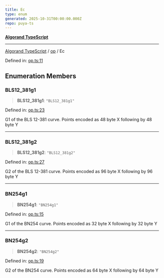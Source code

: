 ```yaml
---
title: Ec
type: enum
generated: 2025-10-31T00:00:00.000Z
repo: puya-ts
---
```


[**Algorand TypeScript**](docs/_md/README)

---

[Algorand TypeScript](docs/_md/modules) / [op](/reference/algorand-typescript/api/op/readme/) / Ec

Defined in: [op.ts:11](https://github.com/algorandfoundation/puya-ts/blob/main/packages/algo-ts/src/op.ts#L11)

## Enumeration Members

### BLS12_381g1

> **BLS12_381g1**: `"BLS12_381g1"`

Defined in: [op.ts:23](https://github.com/algorandfoundation/puya-ts/blob/main/packages/algo-ts/src/op.ts#L23)

G1 of the BLS 12-381 curve. Points encoded as 48 byte X following by 48 byte Y

---

### BLS12_381g2

> **BLS12_381g2**: `"BLS12_381g2"`

Defined in: [op.ts:27](https://github.com/algorandfoundation/puya-ts/blob/main/packages/algo-ts/src/op.ts#L27)

G2 of the BLS 12-381 curve. Points encoded as 96 byte X following by 96 byte Y

---

### BN254g1

> **BN254g1**: `"BN254g1"`

Defined in: [op.ts:15](https://github.com/algorandfoundation/puya-ts/blob/main/packages/algo-ts/src/op.ts#L15)

G1 of the BN254 curve. Points encoded as 32 byte X following by 32 byte Y

---

### BN254g2

> **BN254g2**: `"BN254g2"`

Defined in: [op.ts:19](https://github.com/algorandfoundation/puya-ts/blob/main/packages/algo-ts/src/op.ts#L19)

G2 of the BN254 curve. Points encoded as 64 byte X following by 64 byte Y
